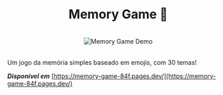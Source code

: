 <div align="center">
  <h1>Memory Game 🧠</h1>
  <br/>
  <img align="center" alt="Memory Game Demo" src="https://github.com/ThiagoFukuyama/memory-game/assets/99801948/f806ea31-c10e-48c5-9e69-9f5c52e4d64f" />
</div>
<br/>

Um jogo da memória simples baseado em emojis, com 30 temas!

***Disponível em*** [https://memory-game-84f.pages.dev/](https://memory-game-84f.pages.dev/)

